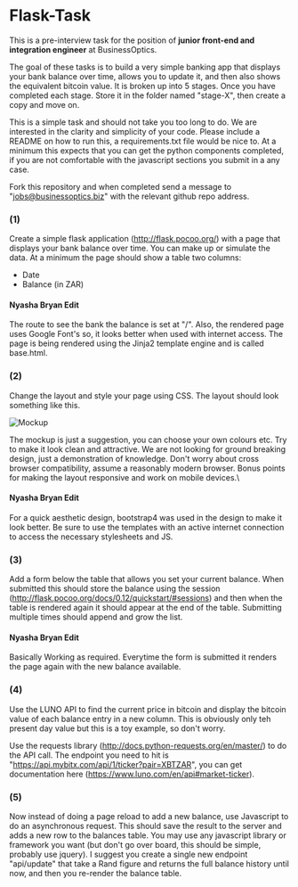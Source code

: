 Flask-Task
==========

This is a pre-interview task for the position of **junior front-end and integration engineer** at BusinessOptics.

The goal of these tasks is to build a very simple banking app that displays your bank balance over time, allows you to update it, and then also shows the equivalent bitcoin value. It is broken up into 5 stages. Once you have completed each stage. Store it in the folder named "stage-X", then create a copy and move on.

This is a simple task and should not take you too long to do. We are interested in the clarity and simplicity of your code. Please include a README on how to run this, a requirements.txt file would be nice to. At a minimum this expects that you can get the python components completed, if you are not comfortable with the javascript sections you submit in a any case.

Fork this repository and when completed send a message to "jobs@businessoptics.biz" with the relevant github repo address.

### (1)
Create a simple flask application (http://flask.pocoo.org/) with a page that displays your bank balance over time. You can make up or simulate the data. At a minimum the page should show a table two columns:
  * Date
  * Balance (in ZAR)


#### Nyasha Bryan Edit

The route to see the bank the balance is set at "/". Also, the rendered page uses Google Font's so, it looks better when used with internet access. The page is being rendered using the Jinja2 template engine and is called base.html.

### (2)
Change the layout and style your page using CSS. The layout should look something like this.

![Mockup](Mockup.png)

The mockup is just a suggestion, you can choose your own colours etc. Try to make it look clean and attractive. We are not looking for ground breaking design, just a demonstration of knowledge. Don't worry about cross browser compatibility, assume a reasonably modern browser. Bonus points for making the layout responsive and work on mobile devices.\

#### Nyasha Bryan Edit

For a quick aesthetic design, bootstrap4 was used in the design to make it look better. Be sure to use the templates with an active internet connection to access the necessary stylesheets and JS.

### (3)
Add a form below the table that allows you set your current balance. When submitted this should store the balance using the session (http://flask.pocoo.org/docs/0.12/quickstart/#sessions) and then when the table is rendered again it should appear at the end of the table. Submitting multiple times should append and grow the list.

#### Nyasha Bryan Edit


Basically Working as required. Everytime the form is submitted it renders the page again with the new balance available.

### (4)
Use the LUNO API to find the current price in bitcoin and display the bitcoin value of each balance entry in a new column. This is obviously only teh present day value but this is a toy example, so don't worry.

Use the requests library (http://docs.python-requests.org/en/master/) to do the API call. The endpoint you need to hit is "https://api.mybitx.com/api/1/ticker?pair=XBTZAR", you can get documentation here (https://www.luno.com/en/api#market-ticker). 

### (5)
Now instead of doing a page reload to add a new balance, use Javascript to do an asynchronous request. This should save the result to the server and adds a new row to the balances table. You may use any javascript library or framework you want (but don't go over board, this should be simple, probably use jquery). I suggest you create a single new endpoint "api/update" that take a Rand figure and returns the full balance history until now, and then you re-render the balance table.
